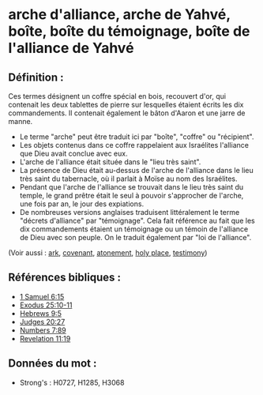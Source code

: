 # arche d'alliance, arche de Yahvé, boîte, boîte du témoignage, boîte de l'alliance de Yahvé

## Définition :

Ces termes désignent un coffre spécial en bois, recouvert d'or, qui contenait les deux tablettes de pierre sur lesquelles étaient écrits les dix commandements. Il contenait également le bâton d'Aaron et une jarre de manne.

* Le terme "arche" peut être traduit ici par "boîte", "coffre" ou "récipient".
* Les objets contenus dans ce coffre rappelaient aux Israélites l'alliance que Dieu avait conclue avec eux.
* L'arche de l'alliance était située dans le "lieu très saint".
* La présence de Dieu était au-dessus de l'arche de l'alliance dans le lieu très saint du tabernacle, où il parlait à Moïse au nom des Israélites.
* Pendant que l'arche de l'alliance se trouvait dans le lieu très saint du temple, le grand prêtre était le seul à pouvoir s'approcher de l'arche, une fois par an, le jour des expiations.
* De nombreuses versions anglaises traduisent littéralement le terme "décrets d'alliance" par "témoignage". Cela fait référence au fait que les dix commandements étaient un témoignage ou un témoin de l'alliance de Dieu avec son peuple. On le traduit également par "loi de l'alliance".

(Voir aussi : [ark](../kt/ark.md), [covenant](../kt/covenant.md), [atonement](../kt/atonement.md), [holy place](../kt/holyplace.md), [testimony](../kt/testimony.md))

## Références bibliques :

* [1 Samuel 6:15](rc://en/tn/help/1sa/06/15)
* [Exodus 25:10-11](rc://en/tn/help/exo/25/10)
* [Hebrews 9:5](rc://en/tn/help/heb/09/05)
* [Judges 20:27](rc://en/tn/help/jdg/20/27)
* [Numbers 7:89](rc://en/tn/help/num/07/89)
* [Revelation 11:19](rc://en/tn/help/rev/11/19)

## Données du mot :

* Strong's : H0727, H1285, H3068
